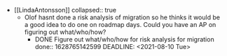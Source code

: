 - [[LindaAntonsson]] 
  collapsed:: true
	- Olof hasnt done a risk analysis of migration so he thinks it would be a good idea to do one on roadmap days. Could you have an AP on figuring out what/who/how?
		- DONE Figure out what/who/how for risk analysis for migration 
		  done:: 1628765142599
		  DEADLINE: <2021-08-10 Tue>